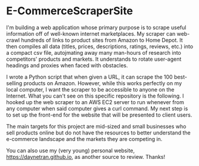 # E-CommerceScraperSite

I'm building a web application whose primary purpose is to scrape useful information off of well-known internet marketplaces. My scraper can web-crawl hundreds of links to product sites from Amazon to Home Depot. It then compiles all data (titles, prices, descriptions, ratings, reviews, etc.) into a compact csv file, autojmating away many man-hours of research into competitors' products and markets. It understands to rotate user-agent headings and proxies when faced with obstacles. 

I wrote a Python script that when given a URL, it can scrape the 100 best-selling products on Amazon. However, while this works perfectly on my local computer, I want the scraper to be accessible to anyone on the Internet. What you can't see on this specific repository is the following. I hooked up the web scraper to an AWS EC2 server to run whenever from any computer when said computer gives a curl command. My next step is to set up the front-end for the website that will be presented to client users. 

The main targets for this project are mid-sized and small businesses who sell products online but do not have the resources to better understand the e-commerce landscape and the markets they are competing in.

You can also use my (very young) personal website, https://daynetran.github.io, as another source to review. Thanks!
